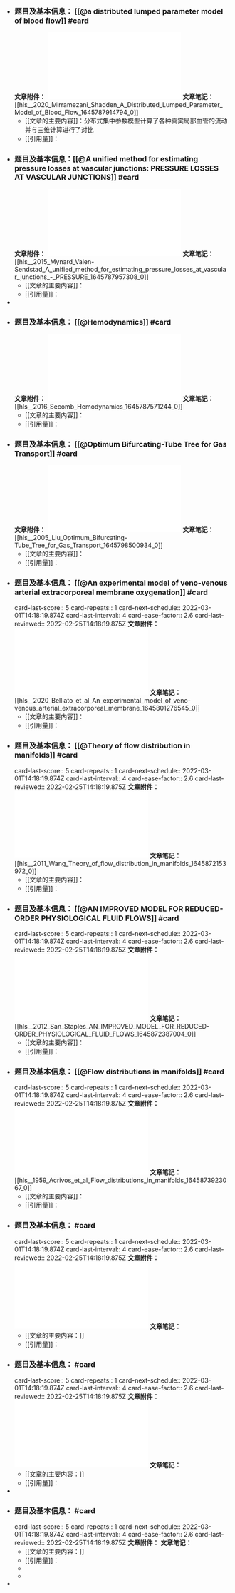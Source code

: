 - ### **题目及基本信息：** [[@a distributed lumped parameter model of blood flow]]  #card
  **文章附件：** ![2020_Mirramezani_Shadden_A Distributed Lumped Parameter Model of Blood Flow.pdf](../assets/2020_Mirramezani_Shadden_A_Distributed_Lumped_Parameter_Model_of_Blood_Flow_1645787914794_0.pdf) 
  **文章笔记：** [[hls__2020_Mirramezani_Shadden_A_Distributed_Lumped_Parameter_Model_of_Blood_Flow_1645787914794_0]]
	- [[文章的主要内容]]：分布式集中参数模型计算了各种真实局部血管的流动并与三维计算进行了对比
	- [[引用量]]：
- ### **题目及基本信息：**[[@A unified method for estimating pressure losses at vascular junctions: PRESSURE LOSSES AT VASCULAR JUNCTIONS]]    #card
  **文章附件：** ![2015_Mynard_Valen-Sendstad_A unified method for estimating pressure losses at vascular junctions - PRESSURE.pdf](../assets/2015_Mynard_Valen-Sendstad_A_unified_method_for_estimating_pressure_losses_at_vascular_junctions_-_PRESSURE_1645787957308_0.pdf) 
  **文章笔记：** [[hls__2015_Mynard_Valen-Sendstad_A_unified_method_for_estimating_pressure_losses_at_vascular_junctions_-_PRESSURE_1645787957308_0]]
	- [[文章的主要内容]]：
	- [[引用量]]：
-
- ### **题目及基本信息：** [[@Hemodynamics]]  #card
  **文章附件：** ![2016_Secomb_Hemodynamics.pdf](../assets/2016_Secomb_Hemodynamics_1645787991252_0.pdf) 
  **文章笔记：** [[hls__2016_Secomb_Hemodynamics_1645787571244_0]]
	- [[文章的主要内容]]：
	- [[引用量]]：
- ### **题目及基本信息：** [[@Optimum Bifurcating-Tube Tree for Gas Transport]]  #card
  **文章附件：** ![2005_Liu_Optimum Bifurcating-Tube Tree for Gas Transport.pdf](../assets/2005_Liu_Optimum_Bifurcating-Tube_Tree_for_Gas_Transport_1645798500934_0.pdf) 
  **文章笔记：** [[hls__2005_Liu_Optimum_Bifurcating-Tube_Tree_for_Gas_Transport_1645798500934_0]]
	- [[文章的主要内容]]：
	- [[引用量]]：
- ### **题目及基本信息：** [[@An experimental model of veno-venous arterial extracorporeal membrane oxygenation]]  #card
  card-last-score:: 5
  card-repeats:: 1
  card-next-schedule:: 2022-03-01T14:18:19.874Z
  card-last-interval:: 4
  card-ease-factor:: 2.6
  card-last-reviewed:: 2022-02-25T14:18:19.875Z
  **文章附件：**![2020_Belliato et al_An experimental model of veno-venous arterial extracorporeal membrane.pdf](../assets/2020_Belliato_et_al_An_experimental_model_of_veno-venous_arterial_extracorporeal_membrane_1645801276545_0.pdf)
  **文章笔记：** [[hls__2020_Belliato_et_al_An_experimental_model_of_veno-venous_arterial_extracorporeal_membrane_1645801276545_0]]
	- [[文章的主要内容]]：
	- [[引用量]]：
- ### **题目及基本信息：** [[@Theory of flow distribution in manifolds]] #card
  card-last-score:: 5
  card-repeats:: 1
  card-next-schedule:: 2022-03-01T14:18:19.874Z
  card-last-interval:: 4
  card-ease-factor:: 2.6
  card-last-reviewed:: 2022-02-25T14:18:19.875Z
  **文章附件：** ![2011_Wang_Theory of flow distribution in manifolds.pdf](../assets/2011_Wang_Theory_of_flow_distribution_in_manifolds_1645872153972_0.pdf) 
  **文章笔记：** [[hls__2011_Wang_Theory_of_flow_distribution_in_manifolds_1645872153972_0]]
	- [[文章的主要内容]]：
	- [[引用量]]：
- ### **题目及基本信息：** [[@AN IMPROVED MODEL FOR REDUCED-ORDER PHYSIOLOGICAL FLUID FLOWS]] #card
  card-last-score:: 5
  card-repeats:: 1
  card-next-schedule:: 2022-03-01T14:18:19.874Z
  card-last-interval:: 4
  card-ease-factor:: 2.6
  card-last-reviewed:: 2022-02-25T14:18:19.875Z
  **文章附件：** ![2012_San_Staples_AN IMPROVED MODEL FOR REDUCED-ORDER PHYSIOLOGICAL FLUID FLOWS.pdf](../assets/2012_San_Staples_AN_IMPROVED_MODEL_FOR_REDUCED-ORDER_PHYSIOLOGICAL_FLUID_FLOWS_1645872387004_0.pdf) 
  **文章笔记：** [[hls__2012_San_Staples_AN_IMPROVED_MODEL_FOR_REDUCED-ORDER_PHYSIOLOGICAL_FLUID_FLOWS_1645872387004_0]]
	- [[文章的主要内容]]：
	- [[引用量]]：
- ### **题目及基本信息：** [[@Flow distributions in manifolds]] #card
  card-last-score:: 5
  card-repeats:: 1
  card-next-schedule:: 2022-03-01T14:18:19.874Z
  card-last-interval:: 4
  card-ease-factor:: 2.6
  card-last-reviewed:: 2022-02-25T14:18:19.875Z
  **文章附件：**![1959_Acrivos et al_Flow distributions in manifolds.pdf](../assets/1959_Acrivos_et_al_Flow_distributions_in_manifolds_1645873923067_0.pdf) 
  **文章笔记：** [[hls__1959_Acrivos_et_al_Flow_distributions_in_manifolds_1645873923067_0]]
	- [[文章的主要内容]]：
	- [[引用量]]：
- ### **题目及基本信息：**  #card
  card-last-score:: 5
  card-repeats:: 1
  card-next-schedule:: 2022-03-01T14:18:19.874Z
  card-last-interval:: 4
  card-ease-factor:: 2.6
  card-last-reviewed:: 2022-02-25T14:18:19.875Z
  **文章附件：** ![1993_Wood et al_Modeling Pipe Networks Dominated by Junctions.pdf](../assets/1993_Wood_et_al_Modeling_Pipe_Networks_Dominated_by_Junctions_1645877614357_0.pdf) 
  **文章笔记：**
	- [[文章的主要内容：]]
	- [[引用量]]：
- ### **题目及基本信息：**  #card
  card-last-score:: 5
  card-repeats:: 1
  card-next-schedule:: 2022-03-01T14:18:19.874Z
  card-last-interval:: 4
  card-ease-factor:: 2.6
  card-last-reviewed:: 2022-02-25T14:18:19.875Z
  **文章附件：**![2012_Yekani Motlagh et al_Numerical investigation of the effects of combining sewer junction.pdf](../assets/2012_Yekani_Motlagh_et_al_Numerical_investigation_of_the_effects_of_combining_sewer_junction_1645878182911_0.pdf)
  **文章笔记：**
	- [[文章的主要内容：]]
	- [[引用量]]：
-
- ### **题目及基本信息：**  #card
  card-last-score:: 5
  card-repeats:: 1
  card-next-schedule:: 2022-03-01T14:18:19.874Z
  card-last-interval:: 4
  card-ease-factor:: 2.6
  card-last-reviewed:: 2022-02-25T14:18:19.875Z
  **文章附件：**
  **文章笔记：**
	- [[文章的主要内容：]]
	- [[引用量]]：
	-
	-
-